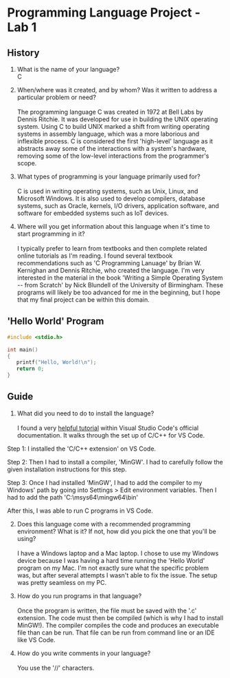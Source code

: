 # Programming Language Project - Lab 1

## History

1) What is the name of your language?
<br>C

2) When/where was it created, and by whom? Was it written to address a particular problem or need? 
<br><br>The programming language C was created in 1972 at Bell Labs by Dennis Ritchie. It was developed for use in building the UNIX operating system. Using C to build UNIX marked a shift from writing operating systems in assembly language, which was a more laborious and inflexible process. C is considered the first 'high-level' language as it abstracts away some of the interactions with a system's hardware, removing some of the low-level interactions from the programmer's scope. 

3) What types of programming is your language primarily used for? 
<br><br>C is used in writing operating systems, such as Unix, Linux, and Microsoft Windows. It is also used to develop compilers, database systems, such as Oracle, kernels, I/O drivers, application software, and software for embedded systems such as IoT devices.  

4) Where will you get information about this language when it's time to start programming in it? 
<br><br>I typically prefer to learn from textbooks and then complete related online tutorials as I'm reading. I found several textbook recommendations such as 'C Programming Lanuage' by Brian W. Kernighan and Dennis Ritchie, who created the language. I'm very interested in the material in the book 'Writing a Simple Operating System -- from Scratch' by Nick Blundell of the University of Birmingham. These programs will likely be too advanced for me in the beginning, but I hope that my final project can be within this domain.

## 'Hello World' Program
 ```c
 #include <stdio.h>

int main()
{
    printf("Hello, World!\n");
    return 0;
}
```

## Guide

1) What did you need to do to install the language? 
<br><br>I found a very [helpful tutorial](https://code.visualstudio.com/docs/languages/cpp) within Visual Studio Code's official documentation. It walks through the set up of C/C++ for VS Code. 

Step 1: I installed the 'C/C++ extension' on VS Code.

Step 2: Then I had to install a compiler, 'MinGW'. I had to carefully follow the given installation instructions for this step.

Step 3: Once I had installed 'MinGW', I had to add the compiler to my Windows' path by going into Settings > Edit environment variables. Then I had to add the path 'C:\msys64\mingw64\bin'

After this, I was able to run C programs in VS Code.

2) Does this language come with a recommended programming environment? What is it? If not, how did you pick the one that you'll be using? 
<br><br>I have a Windows laptop and a Mac laptop. I chose to use my Windows device because I was having a hard time running the 'Hello World' program on my Mac. I'm not exactly sure what the specific problem was, but after several attempts I wasn't able to fix the issue. The setup was pretty seamless on my PC.

3) How do you run programs in that language? 
<br><br>Once the program is written, the file must be saved with the '.c' extension. The code must then be compiled (which is why I had to install MinGW!). The compiler compiles the code and produces an executable file than can be run. That file can be run from command line or an IDE like VS Code. 

4) How do you write comments in your language? 
<br><br>You use the '//' characters. 

